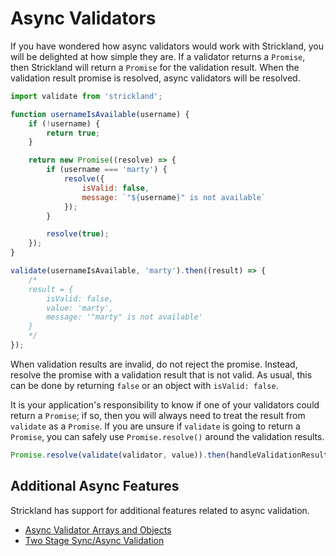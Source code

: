 # Async Validators

If you have wondered how async validators would work with Strickland, you will be delighted at how simple they are. If a validator returns a `Promise`, then Strickland will return a `Promise` for the validation result. When the validation result promise is resolved, async validators will be resolved.

``` jsx
import validate from 'strickland';

function usernameIsAvailable(username) {
    if (!username) {
        return true;
    }

    return new Promise((resolve) => {
        if (username === 'marty') {
            resolve({
                isValid: false,
                message: `"${username}" is not available`
            });
        }

        resolve(true);
    });
}

validate(usernameIsAvailable, 'marty').then((result) => {
    /*
    result = {
        isValid: false,
        value: 'marty',
        message: '"marty" is not available'
    }
    */
});
```

When validation results are invalid, do not reject the promise. Instead, resolve the promise with a validation result that is not valid. As usual, this can be done by returning `false` or an object with `isValid: false`.

It is your application's responsibility to know if one of your validators could return a `Promise`; if so, then you will always need to treat the result from `validate` as a `Promise`. If you are unsure if `validate` is going to return a `Promise`, you can safely use `Promise.resolve()` around the validation results.

``` jsx
Promise.resolve(validate(validator, value)).then(handleValidationResult);
```

## Additional Async Features

Strickland has support for additional features related to async validation.

* [Async Validator Arrays and Objects](ValidatorArraysAndObjects.md)
* [Two Stage Sync/Async Validation](TwoStageValidation.md)
